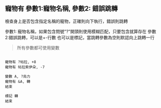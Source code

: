 ## 寵物有 參數1:寵物名稱, 參數2: 錯誤跳轉
檢查身上是否包含指定名稱的寵物，正確則向下執行，錯誤則跳轉

參數1: 寵物名稱，如果包含問號"?"開頭則使用模糊匹配，只要包含就算存在
參數2:錯誤跳轉，可以是+-行數 也可以是標記，當跳轉參數為空則默認向上跳轉一行

> 所有參數都可使用變數

```

寵物有 ?帖拉, +8
寵物有 帖拉索伊朵, -7

變數 A, ?烏力
寵物有 &A, 轉
結束

標記 轉
結束


```